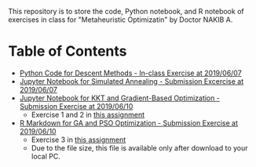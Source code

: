This repository is to store the code, Python notebook, and R notebook of exercises in class for "Metaheuristic Optimizatin" by Doctor NAKIB A.

# Table of Contents

- [Python Code for Descent Methods - In-class Exercise at 2019/06/07](https://github.com/daydreamersjp/DataScienceTechInstitute/blob/master/Optimization/20190607_Descent%20Methods.ipynb)
- [Jupyter Notebook for Simulated Annealing - Submission Excercise at 2019/06/07](https://github.com/daydreamersjp/DataScienceTechInstitute/blob/master/Optimization/20190607_Simulated%20Annealing.ipynb)
- [Jupyter Notebook for KKT and Gradient-Based Optimization - Submission Exercise at 2019/06/10](https://github.com/daydreamersjp/DataScienceTechInstitute/blob/master/Optimization/20190610%20-%20Optimization%20by%20KKT%20Scipy-minimize_ver3.ipynb)
  - Exercise 1 and 2 in [this assignment](https://github.com/daydreamersjp/DataScienceTechInstitute/blob/master/Optimization/assign2.pdf)
- [R Markdown for GA and PSO Optimization - Submission Exercise at 2019/06/10](https://github.com/daydreamersjp/DataScienceTechInstitute/blob/master/Optimization/20190610%20-%20Optimization%20by%20Genetic%20Algo%20Particle%20Swarm%20Opt_ver3.html)
  - Exercise 3 in [this assignment](https://github.com/daydreamersjp/DataScienceTechInstitute/blob/master/Optimization/assign2.pdf)
  - Due to the file size, this file is available only after download to your local PC.
